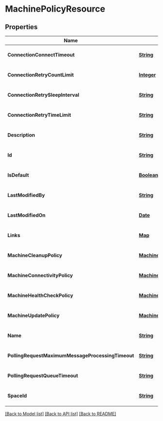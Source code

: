 # MachinePolicyResource
## Properties

Name | Type | Description | Notes
------------ | ------------- | ------------- | -------------
**ConnectionConnectTimeout** | [**String**](string.md) |  | [optional] [default to null]
**ConnectionRetryCountLimit** | [**Integer**](integer.md) |  | [optional] [default to null]
**ConnectionRetrySleepInterval** | [**String**](string.md) |  | [optional] [default to null]
**ConnectionRetryTimeLimit** | [**String**](string.md) |  | [optional] [default to null]
**Description** | [**String**](string.md) |  | [optional] [default to null]
**Id** | [**String**](string.md) |  | [optional] [default to null]
**IsDefault** | [**Boolean**](boolean.md) |  | [optional] [default to null]
**LastModifiedBy** | [**String**](string.md) |  | [optional] [default to null]
**LastModifiedOn** | [**Date**](DateTime.md) |  | [optional] [default to null]
**Links** | [**Map**](string.md) |  | [optional] [default to null]
**MachineCleanupPolicy** | [**MachineCleanupPolicy**](MachineCleanupPolicy.md) |  | [optional] [default to null]
**MachineConnectivityPolicy** | [**MachineConnectivityPolicy**](MachineConnectivityPolicy.md) |  | [optional] [default to null]
**MachineHealthCheckPolicy** | [**MachineHealthCheckPolicy**](MachineHealthCheckPolicy.md) |  | [optional] [default to null]
**MachineUpdatePolicy** | [**MachineUpdatePolicy**](MachineUpdatePolicy.md) |  | [optional] [default to null]
**Name** | [**String**](string.md) |  | [optional] [default to null]
**PollingRequestMaximumMessageProcessingTimeout** | [**String**](string.md) |  | [optional] [default to null]
**PollingRequestQueueTimeout** | [**String**](string.md) |  | [optional] [default to null]
**SpaceId** | [**String**](string.md) |  | [optional] [default to null]

[[Back to Model list]](../README.md#documentation-for-models) [[Back to API list]](../README.md#documentation-for-api-endpoints) [[Back to README]](../README.md)

